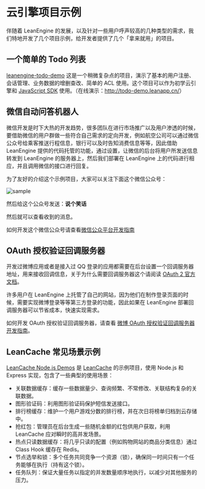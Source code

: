 # 云引擎项目示例

伴随着 LeanEngine 的发展，以及针对一些用户呼声较高的几种类型的需求，我们特地开发了几个项目示例，给开发者提供了几个「拿来就用」的项目。

## 一个简单的 Todo 列表

[leanengine-todo-demo](https://github.com/leancloud/leanengine-todo-demo) 这是一个稍微复杂点的项目，演示了基本的用户注册、会话管理、业务数据的增删查改、简单的 ACL 使用。这个项目可以作为初学云引擎和 [JavaScript SDK](leanstorage_guide-js.html) 使用。（在线演示：<http://todo-demo.leanapp.cn/>）

## 微信自动问答机器人

微信开发是时下大热的开发趋势，很多团队在进行市场推广以及用户渗透的时候，要借助微信的用户群做一些符合自己需求的定向开发，例如航空公司可以通过微信公众号给乘客推送行程信息，银行可以及时告知消费信息等等，因此借助 LeanEngine 提供的代码托管的功能，通过设置，让微信的后台将用户所发送信息转发到 LeanEngine 的服务器上，然后我们部署在 LeanEngine 上的代码进行相应，并且调用微信的接口进行回复。

为了友好的介绍这个示例项目，大家可以关注下面这个微信公众号：

![sample](http://ac-lhzo7z96.clouddn.com/1457597962129)

然后给这个公众号发送：**说个笑话**

然后就可以查看收到的消息。

如何开发这个微信公众号请查看[微信公众平台开发指南](webhosting_weixin.html)

## OAuth 授权验证回调服务器

开发过微博应用或者是接入过 QQ 登录的应用都需要在后台设置一个回调服务器地址，用来接收回调信息，关于为什么需要回调服务器这个请阅读 [OAuth 2 官方文档](http://oauth.net/2/)。

许多用户在 LeanEngine 上托管了自己的网站，因为他们在制作登录页面的时候，需要实现微博登录等等第三方登录的功能，因此如果在 LeanEngine 部署回调服务器可以节省成本，快速实现需求。

如何开发 OAuth 授权验证回调服务器，请查看 [微博 OAuth 授权验证回调服务器开发指南](webhosting_oauth.html)。

## LeanCache 常见场景示例

[LeanCache Node.js Demos](https://github.com/leancloud/lean-cache-demos) 是 [LeanCache](https://leancloud.cn/docs/leancache_guide.html) 的示例项目，使用 Node.js 和 Express 实现，包含了一些典型的使用场景：

* 关联数据缓存：缓存一些数据量少、查询频繁、不常修改、关联结构复杂的关联数据。
* 图形验证码：利用图形验证码保护短信发送接口。
* 排行榜缓存：维护一个用户游戏分数的排行榜，并在次日将榜单归档到云存储中。
* 抢红包：管理员在后台生成一些随机金额的红包供用户获取，利用 LeanCache 应对瞬时的高并发场景。
* 热点只读数据缓存：将几乎只读的配置（例如购物网站的商品分类信息）通过 Class Hook 缓存在 Redis。
* 节点选举和锁：多个任务共同竞争一个资源（锁），确保同一时间只有一个任务能够在执行（持有这个锁）。
* 任务队列：保证大量任务以指定的并发数量顺序地执行，以减少对其他服务的压力。
